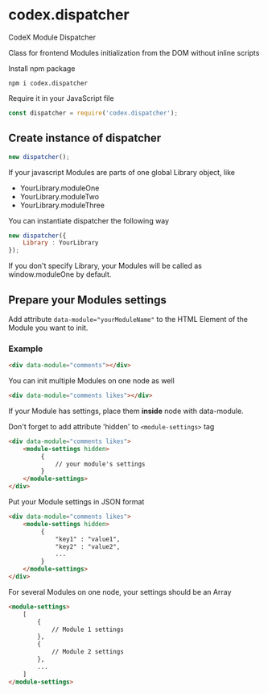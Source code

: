 # codex.dispatcher
CodeX Module Dispatcher

Class for frontend Modules initialization from the DOM without inline scripts

Install npm package
```
npm i codex.dispatcher
```
Require it in your JavaScript file
```js
const dispatcher = require('codex.dispatcher');
```
## Create instance of dispatcher
```js
new dispatcher();
```
If your javascript Modules are parts of one global Library object, like

- YourLibrary.moduleOne
- YourLibrary.moduleTwo
- YourLibrary.moduleThree

You can instantiate dispatcher the following way
```js
new dispatcher({
    Library : YourLibrary
});
```
If you don't specify Library, your Modules will be called as window.moduleOne by default.

## Prepare your Modules settings
Add attribute ```data-module="yourModuleName"``` to the HTML Element of the Module you want to init.
### Example
```html
<div data-module="comments"></div>
```
You can init multiple Modules on one node as well
```html
<div data-module="comments likes"></div>
```
If your Module has settings, place them <b>inside</b> node with data-module.

Don't forget to add attribute 'hidden' to ```<module-settings>``` tag
```html
<div data-module="comments likes">
	<module-settings hidden>
		 {
		     // your module's settings
		 }
	</module-settings>
</div>
```
Put your Module settings in JSON format
```html
<div data-module="comments likes">
	<module-settings hidden>
		 {
		     "key1" : "value1",
		     "key2" : "value2",
		     ...
		 }
	</module-settings>
</div>
```
For several Modules on one node, your settings should be an Array
```html
<module-settings>
	[
		{
			// Module 1 settings
		},
		{
			// Module 2 settings
		},
		...
	]
</module-settings>
```